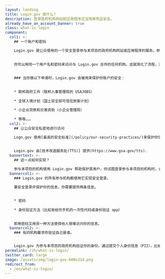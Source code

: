 ```yaml
---
layout: landing
title: Login.gov 是什么?
description: 登录政府机构网站和应用程序应当简单而且安全。
already_have_an_account_banner: true
class: what-is-login
component:
  col1: >-
    ## 一个账户和密码

    Login.gov 是公众使用的一个安全登录参与本项目的政府机构网站或应用程序的服务。参与本项目的机构会要求你设立一个 Login.gov 账户来安全访问其网站或应用程序中你的信息。
    
    
    你可以用同一个用户名和密码来访问与 Login.gov 合作的任何机构。这就简化了流程，消除了你记多个用户名和密码的必要性。
    
    
    ### 当你做以下申请时，Login.gov 会被用来保护你账户的安全：
    
    
    * 联邦政府工作（联邦人事管理局的 USAJOBS）
    
    * 全球入境计划（国土安全部可信任旅客计划）
    
    * 小企业贷款和灾害资助（小企业管理局）
    
    * 等等。。。
  col2: >-
    ## 让公众安全私密地进行访问

    Logn.gov 使用[最高的安全标准](/policy/our-security-practices/)来保护你信息的安全，包括身份验证和[双重身份验证](/help/get-started/authentication-methods/)。
    
    
    Login.gov 由[技术改造服务处(TTS)] 提供(https://www.gsa.gov/tts).
  bannertext: >-
    ## 这一点如何实现？

    参与本项目的机构使用 Login.gov 帮助保护其用户。你试图登录参与本项目的机构时，会被系统提示在 Login.gov 登录或设立账户，然后才能访问你在该机构的个人资料。  
  bannercol1: >-
    ### Login.gov 的所有参与机构都使用它实现安全登录。

    要安全登录并保护你的信息，你需要提供两条信息。 
    
    
    * 密码 
    
    * 身份验证方法（比如发给你手机的一次性代码或身份验证 app） 
    
    
    即用密码又用另一种方法使得他人很难访问你的信息。
  bannercol2: >-
    ### 有的机构要求你验证自己是谁。


    Login.gov 为参与本项目的政府机构验证你的身份。通过提交个人身份信息（PII），比如你的带照片的身份证件，你可以证明你是你，而不是别人冒充你。我们只确认你是你，但并不决定你是否有资格得到参与本项目的机构的服务。
permalink: /zh/what-is-login/
twitter_card: large
image: /assets/img/login-gov-600x314.png
redirect_from:
  - /en/what-is-login/
---
```


